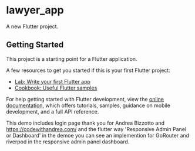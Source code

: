 # lawyer_app

A new Flutter project.

## Getting Started

This project is a starting point for a Flutter application.

A few resources to get you started if this is your first Flutter project:

- [Lab: Write your first Flutter app](https://docs.flutter.dev/get-started/codelab)
- [Cookbook: Useful Flutter samples](https://docs.flutter.dev/cookbook)

For help getting started with Flutter development, view the
[online documentation](https://docs.flutter.dev/), which offers tutorials,
samples, guidance on mobile development, and a full API reference.

This demo includes login page thank you for Andrea Bizzotto and https://codewithandrea.com/ and the flutter way  'Responsive Admin Panel or Dashboard'
in the demoe you can see an implemention  for GoRouter and riverpod in the responsive admin panel dashboard. 
